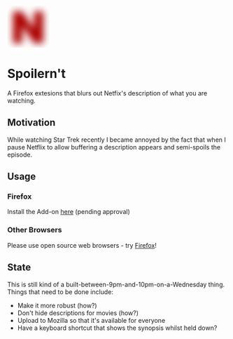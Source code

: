 ![icon](https://raw.githubusercontent.com/Jugale/spoilernt/master/icons/icon-96.png)

# Spoilern't
A Firefox extesions that blurs out Netfix's description of what you are watching.

## Motivation
While watching Star Trek recently I became annoyed by the fact that when I pause Netflix to allow buffering a description appears and semi-spoils the episode.

## Usage

### Firefox
Install the Add-on [here](pendingapproval://) (pending approval)

### Other Browsers
Please use open source web browsers - try [Firefox](https://www.mozilla.org/en-US/firefox/new/)!

## State
This is still kind of a built-between-9pm-and-10pm-on-a-Wednesday thing. Things that need to be done include:

- Make it more robust (how?)
- Don't hide descriptions for movies (how?)
- Upload to Mozilla so that it's available for everyone
- Have a keyboard shortcut that shows the synopsis whilst held down?
